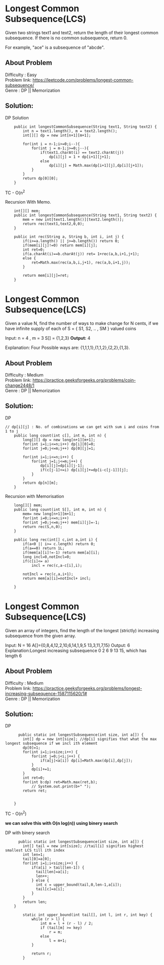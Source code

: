 # Longest Common Subsequence(LCS)

Given two strings text1 and text2, return the length of their longest common subsequence. If there is no common subsequence, return 0.

For example, "ace" is a subsequence of "abcde".

## About Problem 
  Difficulty : Easy<br/>
  Problem link: https://leetcode.com/problems/longest-common-subsequence/<br/>
  Genre : DP || Memorization  <br/>

## Solution: 

DP Solution
```
    public int longestCommonSubsequence(String text1, String text2) {
        int n = text1.length(), m = text2.length();
        int[][] dp = new int[n+1][m+1];
        
        for(int i = n-1;i>=0;i--){
            for(int j = m-1;j>=0;j--){
                if(text1.charAt(i) == text2.charAt(j))
                    dp[i][j] = 1 + dp[i+1][j+1];
                else
                    dp[i][j] = Math.max(dp[i+1][j],dp[i][j+1]);
            }
        }
        return dp[0][0];
    }
```
TC - O(n<sup>2</sup>

Recursion With Memo.
```
    int[][] mem;
    public int longestCommonSubsequence(String text1, String text2) {
        mem = new int[text1.length()][text2.length()];
        return rec(text1,text2,0,0);
    }
    
    public int rec(String a, String b, int i, int j) {
        if(i>=a.length() || j>=b.length()) return 0;
        if(mem[i][j]!=0) return mem[i][j];
        int ret=0;
        if(a.charAt(i)==b.charAt(j)) ret= 1+rec(a,b,i+1,j+1);
        else {
            ret=Math.max(rec(a,b,i,j+1), rec(a,b,i+1,j));
        }
        
        return mem[i][j]=ret;
    }
```

# Longest Common Subsequence(LCS)

Given a value N, find the number of ways to make change for N cents, if we have infinite supply of each of S = { S1, S2, .. , SM } valued coins

Input:
n = 4 , m = 3
S[] = {1,2,3}
**Output:** 4

Explanation: Four Possible ways are:
{1,1,1,1},{1,1,2},{2,2},{1,3}.

## About Problem 
  Difficulty : Medium<br/>
  Problem link: https://practice.geeksforgeeks.org/problems/coin-change2448/1<br/>
  Genre : DP || Memorization  <br/>

## Solution: 
DP
```
// dp[i][j] : No. of combinations we can get with sum i and coins from 1 to j
    public long count(int c[], int m, int n) {
        long[][] dp = new long[n+1][m+1];
        for(int i=1;i<=n;i++) dp[i][0]=0;
        for(int j=0;j<=m;j++) dp[0][j]=1;
        
        for(int i=1;i<=n;i++) {
            for(int j=1;j<=m;j++) {
                dp[i][j]=dp[i][j-1];
                if(c[j-1]<=i) dp[i][j]+=dp[i-c[j-1]][j];
            }
        }
        return dp[n][m];
    }
```
Recursion with Memorisation
```
    long[][] mem;
    public long count(int S[], int m, int n) {
        mem= new long[n+1][m+1];
        for(int i=0;i<=n;i++)
        for(int j=0;j<=m;j++) mem[i][j]=-1;
        return rec(S,n,0);
    }
    
    public long rec(int[] c,int a,int i) {
        if(a<0 || i>= c.length) return 0;
        if(a==0) return 1L;
        if(mem[a][i]!=-1) return mem[a][i];
        long incl=0,notIncl=0;
        if(c[i]<= a)
            incl = rec(c,a-c[i],i);
        
        notIncl = rec(c,a,i+1);
        return mem[a][i]=notIncl+ incl;
        
    }
```

# Longest Common Subsequence(LCS)

Given an array of integers, find the length of the longest (strictly) increasing subsequence from the given array.

Input:
N = 16
A[]={0,8,4,12,2,10,6,14,1,9,5
     13,3,11,7,15}
Output: 6
Explanation:Longest increasing subsequence
0 2 6 9 13 15, which has length 6


## About Problem 
  Difficulty : Medium<br/>
  Problem link: https://practice.geeksforgeeks.org/problems/longest-increasing-subsequence-1587115620/1#<br/>
  Genre : DP || Memorization  <br/>

## Solution: 
DP
```
      public static int longestSubsequence(int size, int a[]) {
        int[] dp = new int[size]; //dp[i] signifies that what the max longest subsequence if we incl ith element
        dp[0]=1;
        for(int i=1;i<size;i++) {
            for(int j=0;j<i;j++) {
                if(a[j]<a[i]) dp[i]=Math.max(dp[i],dp[j]);
            }
            dp[i]+=1;
        }
        int ret=0;
        for(int b:dp) ret=Math.max(ret,b);
            // System.out.print(b+" ");
        return ret;
        
        
    }
```
TC - O(n<sup>2</sup>)

**we can solve this with O(n log(n)) using binery search**

DP with binery search
```
      public static int longestSubsequence(int size, int a[]) {
        int[] tail = new int[size]; //tail[i] signifies highest smallest LCS till ith index
        int len=1;
        tail[0]=a[0];
        for(int i=1;i<size;i++) {
            if(a[i] > tail[len-1]) {
              tail[len]=a[i];
              len++;
            } else {
              int c = upper_bound(tail,0,len-1,a[i]);
              tail[c]=a[i];
            }
        }
        return len;
    }
    
        static int upper_bound(int tail[], int l, int r, int key) { 
            while (r > l) {         
                int m = l + (r - l) / 2; 
                if (tail[m] >= key) 
                    r = m; 
                else
                    l = m+1; 
            } 
      
            return r; 
        } 

```

